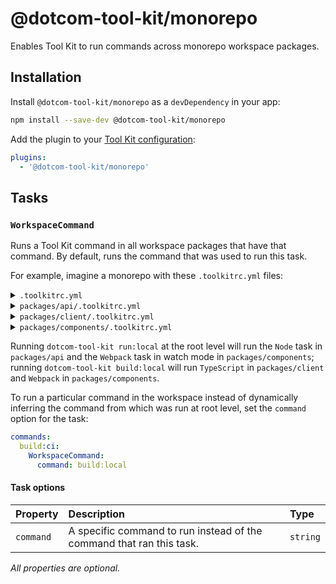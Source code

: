 # @dotcom-tool-kit/monorepo

Enables Tool Kit to run commands across monorepo workspace packages.

## Installation

Install `@dotcom-tool-kit/monorepo` as a `devDependency` in your app:

```sh
npm install --save-dev @dotcom-tool-kit/monorepo
```

Add the plugin to your [Tool Kit configuration](https://github.com/financial-times/dotcom-tool-kit/blob/main/readme.md#configuration):

```yaml
plugins:
  - '@dotcom-tool-kit/monorepo'
```

<!-- begin autogenerated docs -->
## Tasks

### `WorkspaceCommand`

Runs a Tool Kit command in all workspace packages that have that command. By default, runs the command that was used to run this task.

For example, imagine a monorepo with these `.toolkitrc.yml` files:

<details><summary><code>.toolkitrc.yml</code></summary>

~~~yml
commands:
  run:local: WorkspaceCommand
  build:local: WorkspaceCommand
~~~

</details>

<details><summary><code>packages/api/.toolkitrc.yml</code></summary>

~~~yml
commands:
  run:local: Node
~~~

</details>

<details><summary><code>packages/client/.toolkitrc.yml</code></summary>

~~~yml
commands:
  build:local: TypeScript
~~~

</details>

<details><summary><code>packages/components/.toolkitrc.yml</code></summary>

~~~yml
commands:
  build:local: Webpack
  run:local:
    Webpack:
      watch: true
~~~

</details>

Running `dotcom-tool-kit run:local` at the root level will run the `Node` task in `packages/api` and the `Webpack` task in watch mode in `packages/components`; running `dotcom-tool-kit build:local` will run `TypeScript` in `packages/client` and `Webpack` in `packages/components`.

To run a particular command in the workspace instead of dynamically inferring the command from which was run at root level, set the `command` option for the task:

~~~yml
commands:
  build:ci:
    WorkspaceCommand:
      command: build:local
~~~


#### Task options

| Property  | Description                                                          | Type     |
| :-------- | :------------------------------------------------------------------- | :------- |
| `command` | A specific command to run instead of the command that ran this task. | `string` |

_All properties are optional._
<!-- end autogenerated docs -->
